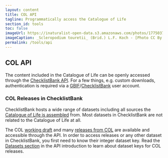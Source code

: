 ```yaml
---
layout: content
title: COL API
tagline: Programmatically access the Catalogue of Life
section_id: tools
toc: false
imageUrl: https://inaturalist-open-data.s3.amazonaws.com/photos/177503717/large.jpeg
imageCaption: _Scleropodium touretii_ (Brid.) L.F. Koch - [Photo CC By NC Brian Starzomski ](https://www.inaturalist.org/observations/105749836)
permalink: /tools/api
---
```



## COL API
The content included in the Catalogue of Life can be openly accessed through the [ChecklistBank API](https://www.checklistbank.org/about/API). 
For a few things, e.g. custom downloads, authentication is required via a [GBIF](https://www.gbif.org/)/[ChecklistBank](https://www.checklistbank.org/) user account. 

### COL Releases in ChecklistBank
ChecklistBank hosts a wide range of datasets including all sources the [Catalogue of Life is assembled](/building/assembly) from.
Most datasets in ChecklistBank are not related to the Catalogue of Life at all.

The COL [working draft](https://www.checklistbank.org/dataset/3) and many [releases from COL](https://www.checklistbank.org/dataset?releasedFrom=3&sortBy=created) 
are available and accessible through the API.
In order to access releases or any other dataset in ChecklistBank, you first need to know their integer dataset key. 
Read the [Datasets section](https://www.checklistbank.org/about/API#datasets) in the API introduction to learn about dataset keys for COL releases.



